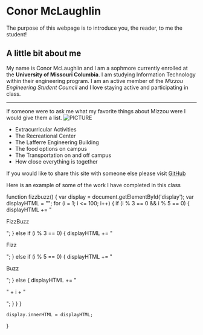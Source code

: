 # Conor McLaughlin

The purpose of this webpage is to introduce you, the reader, to me the student!

## A little bit about me
My name is Conor McLaughlin and I am a sophmore currently enrolled at the **University of Missouri Columbia**. I am studying Information Technology within their engineering program. I am an active member of the *Mizzou Engineering Student Council* and I love staying active and participating in class.

------------------------

If someone were to ask me what my favorite things about Mizzou were I would give them a list.
                                                ![PICTURE](https://cdn.pixabay.com/photo/2013/07/12/17/20/leaf-152047_960_720.png)
- Extracurricular Activities
- The Recreational Center
- The Lafferre Engineering Building
- The food options on campus
- The Transportation on and off campus 
- How close everything is together

If you would like to share this site with someone else please visit [GitHub](https://github.com/TryConor/IT1000PROJECT.git)

Here is an example of some of the work I have completed in this class

function fizzbuzz() {
    var display = document.getElementById('display');
    var displayHTML = "";
    for (i = 1; i <= 100; i++) {
        if (i % 3 == 0 && i % 5 == 0) {
            displayHTML += "<p>FizzBuzz</p>";
        } else if (i % 3 == 0) {
            displayHTML += "<p>Fizz</p>";
        } else if (i % 5 == 0) {
            displayHTML += "<p>Buzz</p>";
        } else {
            displayHTML += "<p>" + i + "</p>";
        }
    }
}

	display.innerHTML = displayHTML;
}





 

